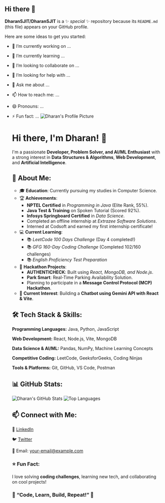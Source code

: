 ## Hi there 👋


**DharanSJIT/DharanSJIT** is a ✨ _special_ ✨ repository because its `README.md` (this file) appears on your GitHub profile.

Here are some ideas to get you started:

- 🔭 I’m currently working on ...
- 🌱 I’m currently learning ...
- 👯 I’m looking to collaborate on ...
- 🤔 I’m looking for help with ...
- 💬 Ask me about ...
- 📫 How to reach me: ...
- 😄 Pronouns: ...
- ⚡ Fun fact: ...
   <img src="https://github.com/DharanSJIT.png" alt="Dharan's Profile Picture">
   <h1>Hi there, I'm Dharan! 👋</h1>
  <p>I'm a passionate <strong>Developer, Problem Solver, and AI/ML Enthusiast</strong> with a strong interest in <strong>Data Structures & Algorithms</strong>, <strong>Web Development</strong>, and <strong>Artificial Intelligence</strong>.</p>

  <h2>🚀 About Me:</h2>
        <ul>
            <li>🎓 <strong>Education</strong>: Currently pursuing my studies in Computer Science.</li>
            <li>🏆 <strong>Achievements</strong>:
                <ul>
                    <li><strong>NPTEL Certified</strong> in <em>Programming in Java</em> (Elite Rank, 55%).</li>
                    <li><strong>Java Test & Training</strong> on Spoken Tutorial (Scored 92%).</li>
                    <li><strong>Infosys Springboard Certified</strong> in <em>Data Science</em>.</li>
                    <li>Completed an offline internship at <em>Extrazee Software Solutions</em>.</li>
                    <li>Interned at Codsoft and earned my first internship certificate!</li>
                </ul>
            </li>
            <li>💻 <strong>Current Learning</strong>:
                <ul>
                    <li>📚 <em>LeetCode 100 Days Challenge</em> (Day 4 completed!)</li>
                    <li>📚 <em>GFG 160-Day Coding Challenge</em> (Completed 102/160 challenges)</li>
                    <li>📚 <em>English Proficiency Test Preparation</em></li>
                </ul>
            </li>
            <li>🎯 <strong>Hackathon Projects</strong>:
                <ul>
                    <li><strong>AUTHENTICHECK</strong>: Built using <em>React, MongoDB, and Node.js</em>.</li>
                    <li><strong>Park Smart</strong>: Real-Time Parking Availability Solution.</li>
                    <li>Planning to participate in a <strong>Message Control Protocol (MCP) Hackathon</strong>.</li>
                </ul>
            </li>
            <li>🤖 <strong>Current Interest</strong>: Building a <strong>Chatbot using Gemini API with React & Vite</strong>.</li>
        </ul>

  <h2>🛠️ Tech Stack & Skills:</h2>
        <p><strong>Programming Languages:</strong> Java, Python, JavaScript</p>
        <p><strong>Web Development:</strong> React, Node.js, Vite, MongoDB</p>
        <p><strong>Data Science & AI/ML:</strong> Pandas, NumPy, Machine Learning Concepts</p>
        <p><strong>Competitive Coding:</strong> LeetCode, GeeksforGeeks, Coding Ninjas</p>
        <p><strong>Tools & Platforms:</strong> Git, GitHub, VS Code, Postman</p>

  <h2>📊 GitHub Stats:</h2>
        <img src="https://github-readme-stats.vercel.app/api?username=DharanSJIT&show_icons=true&theme=radical" alt="Dharan's GitHub Stats">
        <img src="https://github-readme-stats.vercel.app/api/top-langs/?username=DharanSJIT&layout=compact&theme=radical" alt="Top Languages">

  <h2>📫 Connect with Me:</h2>
        <p>🔗 <a href="https://www.linkedin.com/in/your-profile/">LinkedIn</a></p>
        <p>🐦 <a href="https://twitter.com/your-profile/">Twitter</a></p>
        <p>📩 Email: <a href="mailto:your-email@example.com">your-email@example.com</a></p>

  <h3>⭐ Fun Fact:</h3>
        <p>I love solving <strong>coding challenges</strong>, learning new tech, and collaborating on cool projects!</p>

  <h3>🌟 “Code, Learn, Build, Repeat!” 🚀</h3>


